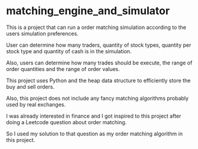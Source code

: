 # matching_engine_and_simulator 

This is a project that can run a order matching simulation according to the users simulation preferences. 

User can determine how many traders, quantity of stock types, quantity per stock type and quantity of cash is in the simulation. 

Also, users can determine how many trades should be execute, the range of order quantities and the range of order values. 

This project uses Python and the heap data structure to efficiently store the buy and sell orders.

Also, this project does not include any fancy matching algorithms probably used by real exchanges. 

I was already interested in finance and I got inspired to this project after doing a Leetcode question about order matching. 


So I used my solution to that question as my order matching algorithm in this project. 
